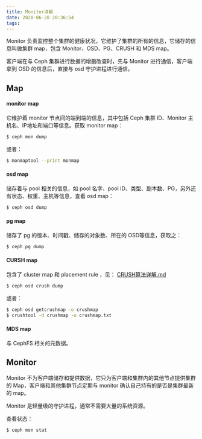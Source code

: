 ```yaml
---
title: Monitor详解
date: 2020-06-28 20:36:54
tags:
---
```


Monitor 负责监控整个集群的健康状况，它维护了集群的所有的信息，它储存的信息叫做集群 map，包含 Monitor、OSD、PG、CRUSH 和 MDS map。

客户端在与 Ceph 集群进行数据的增删改查时，先与 Monitor 进行通信，客户端拿到 OSD 的信息后，直接与 osd 守护进程进行通信。



## Map

#### monitor map

它维护着 monitor 节点间的端到端的信息，其中包括 Ceph 集群 ID、Monitor 主机名、IP地址和端口等信息。获取 monitor map：

```bash
$ ceph mon dump
```

或者：

```bash
$ monmaptool --print monmap
```

#### osd map

储存着与 pool 相关的信息，如 pool 名字、pool ID、类型、副本数、PG，另外还有状态、权重、主机等信息，查看 osd map：

```bash
$ ceph osd dump
```

#### pg map

储存了 pg 的版本、时间戳、储存的对象数、所在的 OSD等信息，获取之：

```bash
$ ceph pg dump
```

#### CURSH map

包含了 cluster map 和 placement rule ，见： [CRUSH算法详解.md](CRUSH算法详解.md) 

```bash
$ ceph osd crush dump
```

或者：

```bash
$ ceph osd getcrushmap -o crushmap
$ crushtool -d crushmap -o crushmap.txt
```

#### MDS map

与 CephFS 相关的元数据。



## Monitor

Monitor 不为客户端储存和提供数据，它只为客户端和集群内的其他节点提供集群的 Map，客户端和其他集群节点定期与 monitor 确认自己持有的是否是集群最新的 map。

Monitor 是轻量级的守护进程，通常不需要大量的系统资源。

查看状态：

```bash
$ ceph mon stat
```









